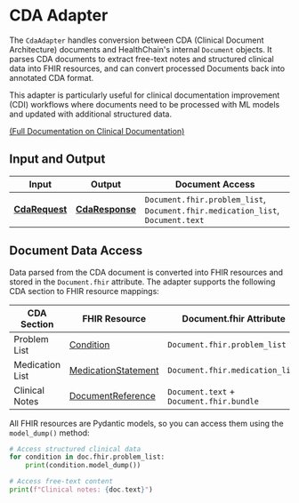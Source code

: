 # CDA Adapter

The `CdaAdapter` handles conversion between CDA (Clinical Document Architecture) documents and HealthChain's internal `Document` objects. It parses CDA documents to extract free-text notes and structured clinical data into FHIR resources, and can convert processed Documents back into annotated CDA format.

This adapter is particularly useful for clinical documentation improvement (CDI) workflows where documents need to be processed with ML models and updated with additional structured data.

[(Full Documentation on Clinical Documentation)](../../gateway/soap_cda.md)

## Input and Output

| Input | Output | Document Access |
|-------|--------|-----------------|
| [**CdaRequest**](../../../api/sandbox.md#healthchain.models.requests.cdarequest.CdaRequest) | [**CdaResponse**](../../../api/sandbox.md#healthchain.models.responses.cdaresponse.CdaResponse) | `Document.fhir.problem_list`, `Document.fhir.medication_list`, `Document.text` |

## Document Data Access

Data parsed from the CDA document is converted into FHIR resources and stored in the `Document.fhir` attribute. The adapter supports the following CDA section to FHIR resource mappings:

| CDA Section | FHIR Resource | Document.fhir Attribute |
|-------------|---------------|--------------------------|
| Problem List | [Condition](https://www.hl7.org/fhir/condition.html) | `Document.fhir.problem_list` |
| Medication List | [MedicationStatement](https://www.hl7.org/fhir/medicationstatement.html) | `Document.fhir.medication_list` |
| Clinical Notes | [DocumentReference](https://www.hl7.org/fhir/documentreference.html) | `Document.text` + `Document.fhir.bundle` |

All FHIR resources are Pydantic models, so you can access them using the `model_dump()` method:

```python
# Access structured clinical data
for condition in doc.fhir.problem_list:
    print(condition.model_dump())

# Access free-text content
print(f"Clinical notes: {doc.text}")
```
